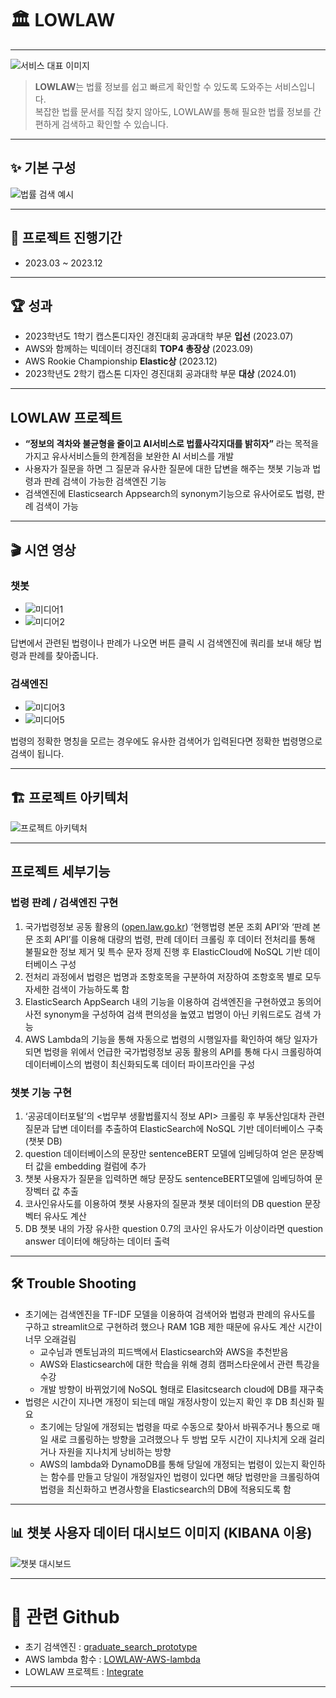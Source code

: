 # 🏛️ LOWLAW

---

![서비스 대표 이미지](./temp/1.png)

> **LOWLAW**는 법률 정보를 쉽고 빠르게 확인할 수 있도록 도와주는 서비스입니다.  
> 복잡한 법률 문서를 직접 찾지 않아도, LOWLAW를 통해 필요한 법률 정보를 간편하게 검색하고 확인할 수 있습니다.

---

## ✨ 기본 구성

  ![법률 검색 예시](./temp/2.png)  

---

## 📅 프로젝트 진행기간

- 2023.03 ~ 2023.12

---

## 🏆 성과

- 2023학년도 1학기 캡스톤디자인 경진대회 공과대학 부문 **입선** (2023.07)
- AWS와 함께하는 빅데이터 경진대회 **TOP4 총장상** (2023.09)
- AWS Rookie Championship **Elastic상** (2023.12)
- 2023학년도 2학기 캡스톤 디자인 경진대회 공과대학 부문 **대상** (2024.01)

---

## **LOWLAW 프로젝트**

- **“정보의 격차와 불균형을 줄이고 AI서비스로 법률사각지대를 밝히자”** 라는 목적을 가지고 유사서비스들의 한계점을 보완한 AI 서비스를 개발
- 사용자가 질문을 하면 그 질문과 유사한 질문에 대한 답변을 해주는 챗봇 기능과 법령과 판례 검색이 가능한 검색엔진 기능
- 검색엔진에 Elasticsearch Appsearch의 synonym기능으로 유사어로도 법령, 판례 검색이 가능

---

## 🎬 시연 영상

### 챗봇
- ![미디어1](./temp/미디어1.MOV.gif)
- ![미디어2](./temp/미디어2.MOV.gif)

답변에서 관련된 법령이나 판례가 나오면 버튼 클릭 시 검색엔진에 쿼리를 보내 해당 법령과 판례를 찾아줍니다.

### 검색엔진
- ![미디어3](./temp/미디어3.gif)
- ![미디어5](./temp/미디어5.MP4.gif)

법령의 정확한 명칭을 모르는 경우에도 유사한 검색어가 입력된다면 정확한 법령명으로 검색이 됩니다.

---

## 🏗️ 프로젝트 아키텍처

![프로젝트 아키텍처](./temp/3.png)

---

## **프로젝트 세부기능**

### 법령 판례 / 검색엔진 구현

1. 국가법령정보 공동 활용의 ([open.law.go.kr](http://open.law.go.kr/)) ‘현행법령 본문 조회 API’와 ‘판례 본문 조회 API’를 이용해 대량의 법령, 판례 데이터 크롤링 후 데이터 전처리를 통해 불필요한 정보 제거 및 특수 문자 정제 진행 후 ElasticCloud에 NoSQL 기반 데이터베이스 구성
2. 전처리 과정에서 법령은 법명과 조항호목을 구분하여 저장하여 조항호목 별로 모두 자세한 검색이 가능하도록 함
3. ElasticSearch AppSearch 내의 기능을 이용하여 검색엔진을 구현하였고 동의어사전 synonym을 구성하여 검색 편의성을 높였고 법명이 아닌 키워드로도 검색 가능
4. AWS Lambda의 기능을 통해 자동으로 법령의 시행일자를 확인하여 해당 일자가 되면 법령을 위에서 언급한 국가법령정보 공동 활용의 API를 통해 다시 크롤링하여 데이터베이스의 법령이 최신화되도록 데이터 파이프라인을 구성

### 챗봇 기능 구현

1. ‘공공데이터포털’의 <법무부 생활법률지식 정보 API> 크롤링 후 부동산임대차 관련 질문과 답변 데이터를 추출하여 ElasticSearch에 NoSQL 기반 데이터베이스 구축(챗봇 DB)
2. question 데이터베이스의 문장만 sentenceBERT 모델에 임베딩하여 얻은 문장벡터 값을 embedding 컬럼에 추가
3. 챗봇 사용자가 질문을 입력하면 해당 문장도 sentenceBERT모델에 임베딩하여 문장벡터 값 추출
4. 코사인유사도를 이용하여 챗봇 사용자의 질문과 챗봇 데이터의 DB question 문장벡터 유사도 계산
5. DB 챗봇 내의 가장 유사한 question 0.7의 코사인 유사도가 이상이라면 question answer 데이터에 해당하는 데이터 출력

---

## 🛠️ Trouble Shooting

- 초기에는 검색엔진을 TF-IDF 모델을 이용하여 검색어와 법령과 판례의 유사도를 구하고 streamlit으로 구현하려 했으나 RAM 1GB 제한 때문에 유사도 계산 시간이 너무 오래걸림
    - 교수님과 멘토님과의 피드백에서 Elasticsearch와 AWS을 추천받음
    - AWS와 Elasticsearch에 대한 학습을 위해 경희 캠퍼스타운에서 관련 특강을 수강
    - 개발 방향이 바뀌었기에 NoSQL 형태로 Elasitcsearch cloud에 DB를 재구축
- 법령은 시간이 지나면 개정이 되는데 매일 개정사항이 있는지 확인 후 DB 최신화 필요
    - 초기에는 당일에 개정되는 법령을 따로 수동으로 찾아서 바꿔주거나 통으로 매일 새로 크롤링하는 방향을 고려했으나 두 방법 모두 시간이 지나치게 오래 걸리거나 자원을 지나치게 낭비하는 방향
    - AWS의 lambda와 DynamoDB를 통해 당일에 개정되는 법령이 있는지 확인하는 함수를 만들고 당일이 개정일자인 법령이 있다면 해당 법령만을 크롤링하여 법령을 최신화하고 변경사항을 Elasticsearch의 DB에 적용되도록 함

---

## 📊 챗봇 사용자 데이터 대시보드 이미지 (KIBANA 이용)

![챗봇 대시보드](./temp/4.png)

---

# 🔗 관련 Github

- 초기 검색엔진 : [graduate_search_prototype](https://github.com/OnyX0000/graduate_search_prototype)
- AWS lambda 함수 : [LOWLAW-AWS-lambda](https://github.com/OnyX0000/LOWLAW-AWS-lambda)
- LOWLAW 프로젝트 : [Integrate](https://github.com/LOWLAW-TEAM/Integrate)

---
